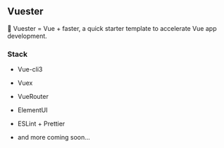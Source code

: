 ##  Vuester

🏹 Vuester = Vue + faster, a quick starter template to accelerate Vue app development.



### Stack 

- Vue-cli3

- Vuex
- VueRouter

- ElementUI
- ESLint + Prettier
- and more coming soon...



